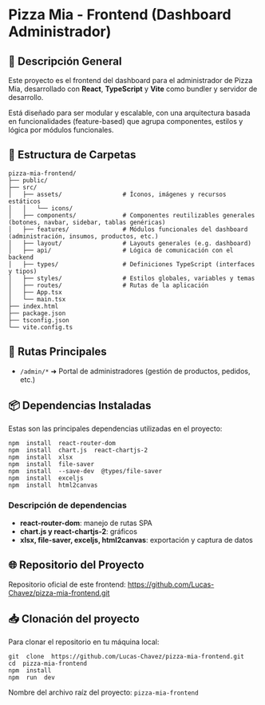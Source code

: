 # Pizza Mia - Frontend (Dashboard Administrador)

##  🏢 Descripción General

Este proyecto es el frontend del dashboard para el administrador de Pizza Mia, desarrollado con **React**, **TypeScript** y **Vite** como bundler y servidor de desarrollo.

Está diseñado para ser modular y escalable, con una arquitectura basada en funcionalidades (feature-based) que agrupa componentes, estilos y lógica por módulos funcionales.

##  📁 Estructura de Carpetas
```
pizza-mia-frontend/
├── public/
├── src/
│   ├── assets/                 # Íconos, imágenes y recursos estáticos
│   │   └── icons/
│   ├── components/             # Componentes reutilizables generales (botones, navbar, sidebar, tablas genéricas)
│   ├── features/               # Módulos funcionales del dashboard (administración, insumos, productos, etc.)
│   ├── layout/                 # Layouts generales (e.g. dashboard)
│   ├── api/                    # Lógica de comunicación con el backend
│   ├── types/                  # Definiciones TypeScript (interfaces y tipos)
│   ├── styles/                 # Estilos globales, variables y temas
│   ├── routes/                 # Rutas de la aplicación
│   ├── App.tsx
│   └── main.tsx
├── index.html
├── package.json
├── tsconfig.json
└── vite.config.ts

```
 
##  🔄 Rutas Principales

-  `/admin/*` ➜ Portal de administradores (gestión de productos, pedidos, etc.)

##  📦 Dependencias Instaladas

Estas son las principales dependencias utilizadas en el proyecto:
```
npm  install  react-router-dom
npm  install  chart.js  react-chartjs-2
npm  install  xlsx
npm  install  file-saver
npm  install  --save-dev  @types/file-saver
npm  install  exceljs
npm  install  html2canvas
```
### Descripción de dependencias
-   **react-router-dom**: manejo de rutas SPA
-   **chart.js y react-chartjs-2**: gráficos
-   **xlsx, file-saver, exceljs, html2canvas**: exportación y captura de datos

##  🌐 Repositorio del Proyecto
Repositorio oficial de este frontend: https://github.com/Lucas-Chavez/pizza-mia-frontend.git

##  📥 Clonación del proyecto

Para clonar el repositorio en tu máquina local:
```
git  clone  https://github.com/Lucas-Chavez/pizza-mia-frontend.git
cd  pizza-mia-frontend
npm  install
npm  run  dev
```
Nombre del archivo raíz del proyecto: `pizza-mia-frontend`